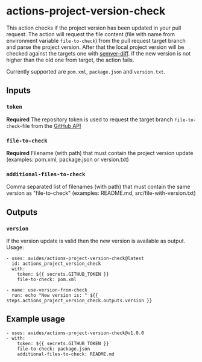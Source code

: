 # actions-project-version-check

This action checks if the project version has been updated in your pull request. The action will request the file content (file with name from environment variable `file-to-check`) from the pull request target branch and parse the project version. After that the local project version will be checked against the targets one with [semver-diff](https://www.npmjs.com/package/semver-diff). If the new version is not higher than the old one from target, the action fails.

Currently supported are `pom.xml`, `package.json` and `version.txt`.

## Inputs

### `token`

**Required** The repository token is used to request the target branch `file-to-check`-file from the [GitHub API](https://developer.github.com/v3/repos/contents/#get-contents)

### `file-to-check`

**Required** Filename (with path) that must contain the project version update (examples: pom.xml, package.json or version.txt)

### `additional-files-to-check`

Comma separated list of filenames (with path) that must contain the same version as "file-to-check" (examples: README.md, src/file-with-version.txt)

## Outputs

### `version`

If the version update is valid then the new version is available as output. Usage:
```
- uses: avides/actions-project-version-check@latest
  id: actions_project_version_check
  with:
    token: ${{ secrets.GITHUB_TOKEN }}
    file-to-check: pom.xml

- name: use-version-from-check
  run: echo "New version is: " ${{ steps.actions_project_version_check.outputs.version }}
```

## Example usage
```
- uses: avides/actions-project-version-check@v1.0.0
- with:
    token: ${{ secrets.GITHUB_TOKEN }}
    file-to-check: package.json
    additional-files-to-check: README.md
```
